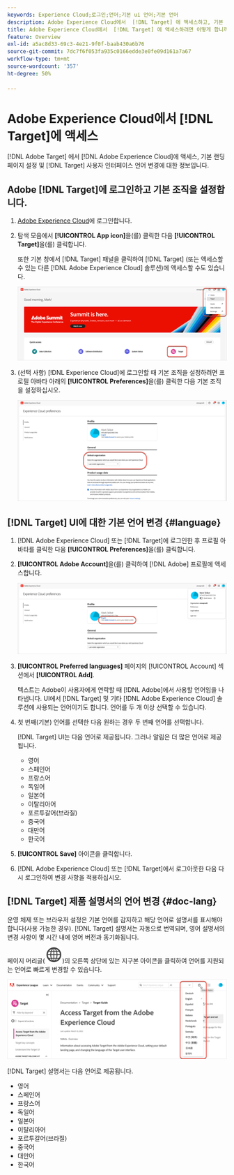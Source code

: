 ```yaml
---
keywords: Experience Cloud;로그인;언어;기본 ui 언어;기본 언어
description: Adobe Experience Cloud에서  [!DNL Target] 에 액세스하고, 기본 조직을 설정하고,  [!DNL Target] UI 및 설명서의 언어를 변경하는 방법에 대해 알아봅니다.
title: Adobe Experience Cloud에서  [!DNL Target] 에 액세스하려면 어떻게 합니까?
feature: Overview
exl-id: a5ac8d33-69c3-4e21-9f0f-baab430a6b76
source-git-commit: 7dc7f6f053fa935c0166edde3e0fe09d161a7a67
workflow-type: tm+mt
source-wordcount: '357'
ht-degree: 50%

---
```


# Adobe Experience Cloud에서 [!DNL Target]에 액세스

[!DNL Adobe Target] 에서 [!DNL Adobe Experience Cloud]에 액세스, 기본 랜딩 페이지 설정 및 [!DNL Target] 사용자 인터페이스 언어 변경에 대한 정보입니다.

## Adobe [!DNL Target]에 로그인하고 기본 조직을 설정합니다.

1. [Adobe Experience Cloud](https://experience.adobe.com/)에 로그인합니다.

1. 탐색 모음에서 **[!UICONTROL App icon]**&#x200B;을(를) 클릭한 다음 **[!UICONTROL Target]**&#x200B;을(를) 클릭합니다.

   또한 기본 창에서 [!DNL Target] 패널을 클릭하여 [!DNL Target] (또는 액세스할 수 있는 다른 [!DNL Adobe Experience Cloud] 솔루션)에 액세스할 수도 있습니다.

   ![애플리케이션 아이콘](/help/main/c-intro/assets/appmenu-new.png)

1. (선택 사항) [!DNL Experience Cloud]에 로그인할 때 기본 조직을 설정하려면 프로필 아바타 아래의 **[!UICONTROL Preferences]**&#x200B;을(를) 클릭한 다음 기본 조직을 설정하십시오.

   ![랜딩 페이지](/help/main/c-intro/assets/pagepref-new.png)

## [!DNL Target] UI에 대한 기본 언어 변경 {#language}

1. [!DNL Adobe Experience Cloud] 또는 [!DNL Target]에 로그인한 후 프로필 아바타를 클릭한 다음 **[!UICONTROL Preferences]**&#x200B;을(를) 클릭합니다.

1. **[!UICONTROL Adobe Account]**&#x200B;을(를) 클릭하여 [!DNL Adobe] 프로필에 액세스합니다.

   ![Adobe 계정](/help/main/c-intro/assets/adobe-account.png)

1. **[!UICONTROL Preferred languages]** 페이지의 [!UICONTROL Account] 섹션에서 **[!UICONTROL Add]**.

   텍스트는 Adobe이 사용자에게 연락할 때 [!DNL Adobe]에서 사용할 언어임을 나타냅니다. UI에서 [!DNL Target] 및 기타 [!DNL Adobe Experience Cloud] 솔루션에 사용되는 언어이기도 합니다. 언어를 두 개 이상 선택할 수 있습니다.

1. 첫 번째(기본) 언어를 선택한 다음 원하는 경우 두 번째 언어를 선택합니다.

   [!DNL Target] UI는 다음 언어로 제공됩니다. 그러나 알림은 더 많은 언어로 제공됩니다.

   * 영어
   * 스페인어
   * 프랑스어
   * 독일어
   * 일본어
   * 이탈리아어
   * 포르투갈어(브라질)
   * 중국어
   * 대만어
   * 한국어

1. **[!UICONTROL Save]** 아이콘을 클릭합니다.

1. [!DNL Adobe Experience Cloud] 또는 [!DNL Target]에서 로그아웃한 다음 다시 로그인하여 변경 사항을 적용하십시오.

## [!DNL Target] 제품 설명서의 언어 변경 {#doc-lang}

운영 체제 또는 브라우저 설정은 기본 언어를 감지하고 해당 언어로 설명서를 표시해야 합니다(사용 가능한 경우). [!DNL Target] 설명서는 자동으로 번역되며, 영어 설명서의 변경 사항이 몇 시간 내에 영어 버전과 동기화됩니다.

페이지 머리글( ![언어 전환기](/help/main/assets/icons/GlobeGrid.svg))의 오른쪽 상단에 있는 지구본 아이콘을 클릭하여 언어를 지원되는 언어로 빠르게 변경할 수 있습니다.

![언어 변경](/help/main/c-intro/assets/mt-original.png)

[!DNL Target] 설명서는 다음 언어로 제공됩니다.

* 영어
* 스페인어
* 프랑스어
* 독일어
* 일본어
* 이탈리아어
* 포르투갈어(브라질)
* 중국어
* 대만어
* 한국어
